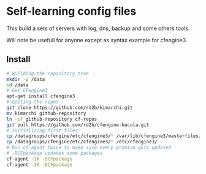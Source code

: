 Self-learning config files
==========================

This build a sets of servers with log, dns, backup and some others tools.

Will note be usefull for anyone except as syntax example for cfengine3.

Install
-------

```bash
# Building the repository tree
mkdir -p /data
cd /data
# Get CFengine3
apt-get install cfengine3
# Getting the repos
git clone https://github.com/rd2b/kimarchi.git
mv kimarchi github-repository
ln -sf github-repository cf-repos
git pull https://github.com/rd2b/cfengine-bacula.git
# Initializing first files
cp /datagroups/cfengine/etc/cfengine3/* /var/lib/cfengine3/masterfiles/
cp /datagroups/cfengine/etc/cfengine3/* /etc/cfengine3/
# Run cf-agent twice to make sure every promise gets updated
# -DCFpackage updates some packages
cf-agent -IK -DCFpackage
cf-agent -IK -DCFpackage

```


